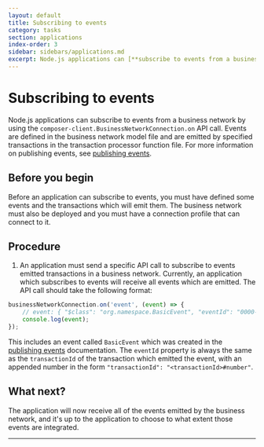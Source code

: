 ```yaml
---
layout: default
title: Subscribing to events
category: tasks
section: applications
index-order: 3
sidebar: sidebars/applications.md
excerpt: Node.js applications can [**subscribe to events from a business network**](./subscribing-to-events.html) by using the `composer-client.BusinessNetworkConnection.on` API call. Events are defined in the business network model file and are emitted by specified transactions in the transaction processor function file. 
---
```


# Subscribing to events

Node.js applications can subscribe to events from a business network by using the `composer-client.BusinessNetworkConnection.on` API call. Events are defined in the business network model file and are emitted by specified transactions in the transaction processor function file. For more information on publishing events, see [publishing events](../business-network/publishing-events.html).

## Before you begin

Before an application can subscribe to events, you must have defined some events and the transactions which will emit them. The business network must also be deployed and you must have a connection profile that can connect to it.

## Procedure

1. An application must send a specific API call to subscribe to events emitted transactions in a business network. Currently, an application which subscribes to events will receive all events which are emitted. The API call should take the following format:

```Javascript
businessNetworkConnection.on('event', (event) => {
    // event: { "$class": "org.namespace.BasicEvent", "eventId": "0000-0000-0000-000000#0" }
    console.log(event);
});
```

  This includes an event called `BasicEvent` which was created in the [publishing events](../business-network/publishing-events.html) documentation. The `eventId` property is always the same as the `transactionId` of the transaction which emitted the event, with an appended number in the form `"transactionId": "<transactionId>#number"`.

## What next?

The application will now receive all of the events emitted by the business network, and it's up to the application to choose to what extent those events are integrated.

---
